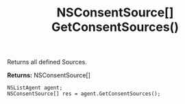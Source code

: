 ﻿---
uid: crmscript_ref_NSListAgent_GetConsentSources
title: NSConsentSource[] GetConsentSources()
intellisense: NSListAgent.GetConsentSources
keywords: NSListAgent, GetConsentSources
so.topic: reference
---

Returns all defined Sources.


**Returns:** NSConsentSource[]

```crmscript
NSListAgent agent;
NSConsentSource[] res = agent.GetConsentSources();
```

